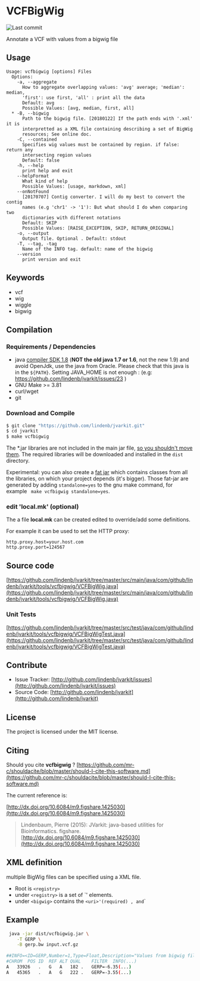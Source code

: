 # VCFBigWig

![Last commit](https://img.shields.io/github/last-commit/lindenb/jvarkit.png)

Annotate a VCF with values from a bigwig file


## Usage

```
Usage: vcfbigwig [options] Files
  Options:
    -a, --aggregate
      How to aggregate overlapping values: 'avg' average; 'median': median, 
      'first': use first, 'all' : print all the data
      Default: avg
      Possible Values: [avg, median, first, all]
  * -B, --bigwig
      Path to the bigwig file. [20180122] If the path ends with '.xml' it is 
      interpretted as a XML file containing describing a set of BigWig 
      resources; See online doc.
    -C, --contained
      Specifies wig values must be contained by region. if false: return any 
      intersecting region values
      Default: false
    -h, --help
      print help and exit
    --helpFormat
      What kind of help
      Possible Values: [usage, markdown, xml]
    --onNotFound
      [20170707] Contig converter. I will do my best to convert the contig 
      names (e.g 'chr1' -> '1'): But what should I do when comparing two 
      dictionaries with different notations
      Default: SKIP
      Possible Values: [RAISE_EXCEPTION, SKIP, RETURN_ORIGINAL]
    -o, --output
      Output file. Optional . Default: stdout
    -T, --tag, -tag
      Name of the INFO tag. default: name of the bigwig
    --version
      print version and exit

```


## Keywords

 * vcf
 * wig
 * wiggle
 * bigwig


## Compilation

### Requirements / Dependencies

* java [compiler SDK 1.8](http://www.oracle.com/technetwork/java/index.html) (**NOT the old java 1.7 or 1.6**, not the new 1.9) and avoid OpenJdk, use the java from Oracle. Please check that this java is in the `${PATH}`. Setting JAVA_HOME is not enough : (e.g: https://github.com/lindenb/jvarkit/issues/23 )
* GNU Make >= 3.81
* curl/wget
* git


### Download and Compile

```bash
$ git clone "https://github.com/lindenb/jvarkit.git"
$ cd jvarkit
$ make vcfbigwig
```

The *.jar libraries are not included in the main jar file, [so you shouldn't move them](https://github.com/lindenb/jvarkit/issues/15#issuecomment-140099011 ).
The required libraries will be downloaded and installed in the `dist` directory.

Experimental: you can also create a [fat jar](https://stackoverflow.com/questions/19150811/) which contains classes from all the libraries, on which your project depends (it's bigger). Those fat-jar are generated by adding `standalone=yes` to the gnu make command, for example ` make vcfbigwig standalone=yes`.

### edit 'local.mk' (optional)

The a file **local.mk** can be created edited to override/add some definitions.

For example it can be used to set the HTTP proxy:

```
http.proxy.host=your.host.com
http.proxy.port=124567
```
## Source code 

[https://github.com/lindenb/jvarkit/tree/master/src/main/java/com/github/lindenb/jvarkit/tools/vcfbigwig/VCFBigWig.java](https://github.com/lindenb/jvarkit/tree/master/src/main/java/com/github/lindenb/jvarkit/tools/vcfbigwig/VCFBigWig.java)

### Unit Tests

[https://github.com/lindenb/jvarkit/tree/master/src/test/java/com/github/lindenb/jvarkit/tools/vcfbigwig/VCFBigWigTest.java](https://github.com/lindenb/jvarkit/tree/master/src/test/java/com/github/lindenb/jvarkit/tools/vcfbigwig/VCFBigWigTest.java)


## Contribute

- Issue Tracker: [http://github.com/lindenb/jvarkit/issues](http://github.com/lindenb/jvarkit/issues)
- Source Code: [http://github.com/lindenb/jvarkit](http://github.com/lindenb/jvarkit)

## License

The project is licensed under the MIT license.

## Citing

Should you cite **vcfbigwig** ? [https://github.com/mr-c/shouldacite/blob/master/should-I-cite-this-software.md](https://github.com/mr-c/shouldacite/blob/master/should-I-cite-this-software.md)

The current reference is:

[http://dx.doi.org/10.6084/m9.figshare.1425030](http://dx.doi.org/10.6084/m9.figshare.1425030)

> Lindenbaum, Pierre (2015): JVarkit: java-based utilities for Bioinformatics. figshare.
> [http://dx.doi.org/10.6084/m9.figshare.1425030](http://dx.doi.org/10.6084/m9.figshare.1425030)


## XML definition

multiple BigWig files can be specified using a XML file.

* Root is `<registry>`
* under `<registry>` is a set of `<bigwig>' elements.
* under `<bigwig>` contains the `<uri>'(required) , `<tag>` and `<description>`


## Example

```bash
 java -jar dist/vcfbigwig.jar \
 	-T GERP \
 	-B gerp.bw input.vcf.gz 
	
##INFO=<ID=GERP,Number=1,Type=Float,Description="Values from bigwig file: com.github.lindenb.jvarkit.tools.vcfbigwig.VCFBigWig BIGWIG=gerp.bw TAG=GERP IN=input.vcf.gz    VERBOSITY=INFO QUIET=false VALIDATION_STRINGENCY=STRICT COMPRESSION_LEVEL=5 MAX_RECORDS_IN_RAM=500000 CREATE_INDEX=false CREATE_MD5_FILE=false">
#CHROM	POS	ID	REF	ALT	QUAL	FILTER	INFO(...)
A	33926	.	G	A	182	.	GERP=-6.35(...)
A	45365	.	A	G	222	.	GERP=-3.55(...)
```



